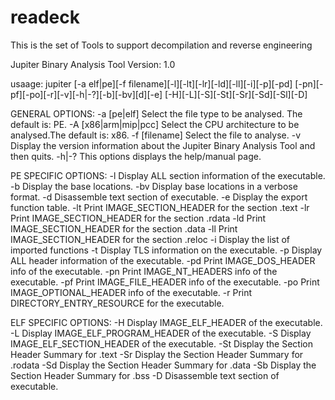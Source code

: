 # readeck
This is the set of Tools to support decompilation and reverse engineering

Jupiter Binary Analysis Tool Version: 1.0

usaage: jupiter [-a elf|pe][-f filename][-l][-lt][-lr][-ld][-ll][-i][-p][-pd]
                     [-pn][-pf][-po][-r][-v][-h|-?][-b][-bv][d][-e]
                     [-H][-L][-S][-St][-Sr][-Sd][-Sl][-D]

GENERAL OPTIONS:
  -a [pe|elf]            Select the file type to be analysed. The default
                             is: PE.
  -A [x86|arm|mip|pcc]   Select the CPU architecture to be analysed.The
                             default is: x86.
  -f [filename]          Select the file to analyse.
  -v                     Display the version information about the Jupiter
                             Binary Analysis Tool and then quits.
  -h|-?                  This options displays the help/manual page.

PE SPECIFIC OPTIONS:
  -l                     Display ALL section information of the executable.
  -b                     Display the base locations.
  -bv                    Display base locations in a verbose format.
  -d                     Disassemble text section of executable.
  -e                     Display the export function table.
  -lt                    Print IMAGE_SECTION_HEADER for the section .text
  -lr                    Print IMAGE_SECTION_HEADER for the section .rdata
  -ld                    Print IMAGE_SECTION_HEADER for the section .data
  -ll                    Print IMAGE_SECTION_HEADER for the section .reloc
  -i                     Display the list of imported functions
  -t                     Display TLS information on the executable.
  -p                     Display ALL header information of the executable.
  -pd                    Print IMAGE_DOS_HEADER info of the executable.
  -pn                    Print IMAGE_NT_HEADERS info of the executable.
  -pf                    Print IMAGE_FILE_HEADER info of the executable.
  -po                    Print IMAGE_OPTIONAL_HEADER info of the executable.
  -r                     Print DIRECTORY_ENTRY_RESOURCE for the executable.

ELF SPECIFIC OPTIONS:
  -H                     Display IMAGE_ELF_HEADER of the executable.
  -L                     Display IMAGE_ELF_PROGRAM_HEADER of the executable.
  -S                     Display IMAGE_ELF_SECTION_HEADER of the executable.
  -St                    Display the Section Header Summary for .text
  -Sr                    Display the Section Header Summary for .rodata
  -Sd                    Display the Section Header Summary for .data
  -Sb                    Display the Section Header Summary for .bss
  -D                     Disassemble text section of executable.
